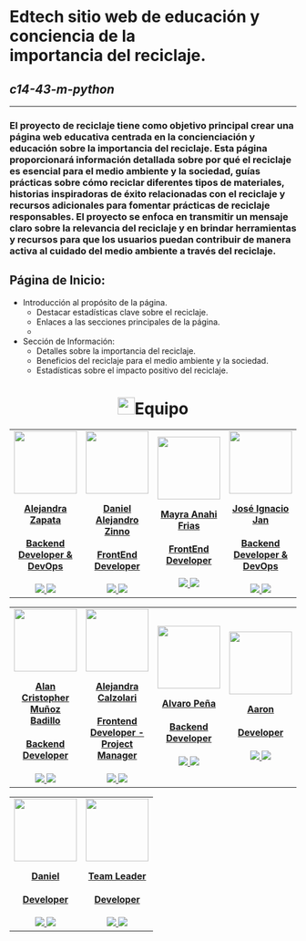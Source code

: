 # Edtech sitio web de educación y conciencia de la importancia del reciclaje.

## *c14-43-m-python*
---
### El proyecto de reciclaje tiene como objetivo principal crear una página web educativa centrada en la concienciación y educación sobre la importancia del reciclaje. Esta página proporcionará información detallada sobre por qué el reciclaje es esencial para el medio ambiente y la sociedad, guías prácticas sobre cómo reciclar diferentes tipos de materiales, historias inspiradoras de éxito relacionadas con el reciclaje y recursos adicionales para fomentar prácticas de reciclaje responsables. El proyecto se enfoca en transmitir un mensaje claro sobre la relevancia del reciclaje y en brindar herramientas y recursos para que los usuarios puedan contribuir de manera activa al cuidado del medio ambiente a través del reciclaje.

## Página de Inicio:

* Introducción al propósito de la página.
  * Destacar estadísticas clave sobre el reciclaje.
  * Enlaces a las secciones principales de la página.
  * 
* Sección de Información:
  * Detalles sobre la importancia del reciclaje.
  * Beneficios del reciclaje para el medio ambiente y la sociedad.
  * Estadísticas sobre el impacto positivo del reciclaje.

<h1 align="center"> 
<img src="https://media1.giphy.com/media/gF2m2JOyGReppog8hU/giphy.gif" width="30px">Equipo
</h1>

<table>
  <tr>
    <td>
      <div align="center">
        <a href="https://github.com/alejandrazapatap" target="_blank" rel="author">
          <img width="110" src="https://avatars.githubusercontent.com/u/97615442?s=400&u=33d75a35edf7658497b0e95b9053991999725530&v=4"/>
        </a>
        <a href="https://github.com/alejandrazapatap" target="_blank" rel="author">
          <h4 style="margin-top: 1rem;">Alejandra Zapata</h4>
          <h4 style="margin-top: 1rem;">Backend Developer & DevOps</h4>
        </a>
        <a href="https://github.com/alejandrazapatap" target="_blank">
          <img src="https://img.shields.io/static/v1?style=for-the-badge&message=GitHub&color=172B4D&logo=GitHub&logoColor=FFFFFF&label="/>
        </a>
        <a href="https://www.linkedin.com/in/alejandrazapatap/" target="_blank">
          <img src="https://img.shields.io/badge/linkedin%20-%230077B5.svg?&style=for-the-badge&logo=linkedin&logoColor=white"/>
        </a>
      </div>
    </td>
    <td>
      <div align="center">
        <a href="https:https://www.linkedin.com/in/daniel-zinno/" target="_blank" rel="author">
          <img width="110" src="https://media.licdn.com/dms/image/D4D35AQGSsclzbfbVSg/profile-framedphoto-shrink_200_200/0/1688407879854?e=1697220000&v=beta&t=KoR8YPMvU4WTZO_Jj99x9_zpQqz-3N11x8tbmnOcU38"/>
        </a>
        <a href="https://github.com/danielzinnoprogramador" target="_blank" rel="author">
          <h4 style="margin-top: 1rem;">Daniel Alejandro Zinno</h4>
          <h4 style="margin-top: 1rem;">FrontEnd Developer</h4>
        </a>
        <a href="https://github.com/danielzinnoprogramador" target="_blank">
          <img src="https://img.shields.io/static/v1?style=for-the-badge&message=GitHub&color=172B4D&logo=GitHub&logoColor=FFFFFF&label="/>
        </a>
        <a href="https://www.linkedin.com/in/daniel-zinno/" target="_blank">
          <img src="https://img.shields.io/badge/linkedin%20-%230077B5.svg?&style=for-the-badge&logo=linkedin&logoColor=white"/>
        </a>
      </div>
    </td>
        <td>
      <div align="center">
        <a href="https://github.com/MFrias1" target="_blank" rel="author">
          <img width="110" src="https://avatars.githubusercontent.com/u/91628860?v=4"/>
        </a>
        <a href="https://github.com/miguelbel00" target="_blank" rel="author">
          <h4 style="margin-top: 1rem;">Mayra Anahi Frias</h4>
          <h4 style="margin-top: 1rem;">FrontEnd Developer</h4>
        </a>
        <a href="https://github.com/MFrias1" target="_blank">
          <img src="https://img.shields.io/static/v1?style=for-the-badge&message=GitHub&color=172B4D&logo=GitHub&logoColor=FFFFFF&label="/>
        </a>
        <a href="https://www.linkedin.com/in/mayra-anahi-frias/" target="_blank">
          <img src="https://img.shields.io/badge/linkedin%20-%230077B5.svg?&style=for-the-badge&logo=linkedin&logoColor=white"/>
        </a>
      </div>
    </td>
    <td>
      <div align="center">
        <a href="https://github.com/JoseJan21" target="_blank" rel="author">
          <img width="110" src="https://media.licdn.com/dms/image/D4D03AQHjwVw1Rr1sgQ/profile-displayphoto-shrink_200_200/0/1679258772975?e=1701907200&v=beta&t=chN4Ni2iEcsvw7uYi1lRZBabKnFxAlnIWNJzq43LIlk"/>
        </a>
        <a href="https://github.com/gitgonlea" target="_blank" rel="author">
          <h4 style="margin-top: 1rem;">José Ignacio Jan</h4>
          <h4 style="margin-top: 1rem;">Backend Developer & DevOps</h4>
        </a>
        <a href="https://github.com/JoseJan21" target="_blank">
          <img src="https://img.shields.io/static/v1?style=for-the-badge&message=GitHub&color=172B4D&logo=GitHub&logoColor=FFFFFF&label="/>
        </a>
        <a href="https://www.linkedin.com/in/jos%C3%A9-jan-0583601b9/" target="_blank">
          <img src="https://img.shields.io/badge/linkedin%20-%230077B5.svg?&style=for-the-badge&logo=linkedin&logoColor=white"/>
        </a>
      </div>
    </td>
  </tr>
</table>

<table>
  <tr>
    <td>
      <div align="center">
        <a href="https://www.linkedin.com/in/almubadev/" target="_blank" rel="author">
          <img width="110" src="https://avatars.githubusercontent.com/u/98651071?v=4"/>
        </a>
        <a href="https://www.linkedin.com/in/almubadev/" target="_blank" rel="author">
          <h4 style="margin-top: 1rem;">Alan Cristopher Muñoz Badillo</h4>
          <h4 style="margin-top: 1rem;">Backend Developer</h4>
        </a>
        <a href="https://github.com/almubaDev" target="_blank">
          <img src="https://img.shields.io/static/v1?style=for-the-badge&message=GitHub&color=172B4D&logo=GitHub&logoColor=FFFFFF&label="/>
        </a>
        <a href="https://www.linkedin.com/in/almubadev/" target="_blank">
          <img src="https://img.shields.io/badge/linkedin%20-%230077B5.svg?&style=for-the-badge&logo=linkedin&logoColor=white"/>
        </a>
      </div>
    </td>
    <td>
      <div align="center">
        <a href="https://github.com/AleCalzo" target="_blank" rel="author">
          <img width="110" src="https://media.licdn.com/dms/image/C4D03AQHW6_bU5IfY9A/profile-displayphoto-shrink_200_200/0/1643643655209?e=1701907200&v=beta&t=ASut-5n3L6d8UwAngfzBi9o4OwcOW8U8OF4kE9YvYFg"/>
        </a>
        <a href="https://github.com/scarolayton" target="_blank" rel="author">
          <h4 style="margin-top: 1rem;">Alejandra Calzolari</h4>
          <h4 style="margin-top: 1rem;">Frontend Developer - Project Manager</h4>
        </a>
        <a href="https://github.com/AleCalzo" target="_blank">
          <img src="https://img.shields.io/static/v1?style=for-the-badge&message=GitHub&color=172B4D&logo=GitHub&logoColor=FFFFFF&label="/>
        </a>
        <a href="https://www.linkedin.com/in/alejandra-calzolari/" target="_blank">
          <img src="https://img.shields.io/badge/linkedin%20-%230077B5.svg?&style=for-the-badge&logo=linkedin&logoColor=white"/>
        </a>
      </div>
    </td>
    <td>
      <div align="center">
        <a href="https://github.com/aalvaropc" target="_blank" rel="author">
          <img width="110" src="https://media.licdn.com/dms/image/D4E35AQG0Wqn0AUs8Fg/profile-framedphoto-shrink_200_200/0/1691818049473?e=1697223600&v=beta&t=Li0qkw2FS0xeDnTXxJBamRfgnQcLJLTmTO9OADBL8Tw"/>
        </a>
        <a href="https://github.com/cric992010" target="_blank" rel="author">
          <h4 style="margin-top: 1rem;">Alvaro Peña</h4>
          <h4 style="margin-top: 1rem;">Backend Developer</h4>
        </a>
        <a href="https://github.com/aalvaropc" target="_blank">
          <img src="https://img.shields.io/static/v1?style=for-the-badge&message=GitHub&color=172B4D&logo=GitHub&logoColor=FFFFFF&label="/>
        </a>
        <a href="https://www.linkedin.com/in/aalvarop-pe/" target="_blank">
          <img src="https://img.shields.io/badge/linkedin%20-%230077B5.svg?&style=for-the-badge&logo=linkedin&logoColor=white"/>
        </a>
      </div>
    </td>
    <td>
      <div align="center">
        <a href="https://github.com/alejandrazapatap" target="_blank" rel="author">
          <img width="110" src="#"/>
        </a>
        <a href="https://www.linkedin.com/in/alejandrazapatap/" target="_blank" rel="author">
          <h4 style="margin-top: 1rem;">Aaron</h4>
          <h4 style="margin-top: 1rem;">Developer</h4>
        </a>
        <a href="https://github.com/alejandrazapatap" target="_blank">
          <img src="https://img.shields.io/static/v1?style=for-the-badge&message=GitHub&color=172B4D&logo=GitHub&logoColor=FFFFFF&label="/>
        </a>
        <a href="https://www.linkedin.com/in/alejandrazapatap/" target="_blank">
          <img src="https://img.shields.io/badge/linkedin%20-%230077B5.svg?&style=for-the-badge&logo=linkedin&logoColor=white"/>
        </a>
      </div>
    </td>
  </tr>
</table>

<table>
  <tr>
    <td>
      <div align="center">
        <a href="https://www.linkedin.com/in/alejandrazapatap/" target="_blank" rel="author">
          <img width="110" src="#"/>
        </a>
        <a href="https://www.linkedin.com/in/alejandrazapatap/" target="_blank" rel="author">
          <h4 style="margin-top: 1rem;">Daniel</h4>
          <h4 style="margin-top: 1rem;">Developer</h4>
        </a>
        <a href="https://github.com/alejandrazapatap" target="_blank">
          <img src="https://img.shields.io/static/v1?style=for-the-badge&message=GitHub&color=172B4D&logo=GitHub&logoColor=FFFFFF&label="/>
        </a>
        <a href="https://www.linkedin.com/in/alejandrazapatap/" target="_blank">
          <img src="https://img.shields.io/badge/linkedin%20-%230077B5.svg?&style=for-the-badge&logo=linkedin&logoColor=white"/>
        </a>
      </div>
    </td>
    <td>
      <div align="center">
        <a href="https://github.com/alejandrazapatap" target="_blank" rel="author">
          <img width="110" src="#"/>
        </a>
        <a href="https://github.com/alejandrazapatap" target="_blank" rel="author">
          <h4 style="margin-top: 1rem;">Team Leader</h4>
          <h4 style="margin-top: 1rem;">Developer</h4>
        </a>
        <a href="https://github.com/alejandrazapatap" target="_blank">
          <img src="https://img.shields.io/static/v1?style=for-the-badge&message=GitHub&color=172B4D&logo=GitHub&logoColor=FFFFFF&label="/>
        </a>
        <a href="https://www.linkedin.com/in/alejandrazapatap/" target="_blank">
          <img src="https://img.shields.io/badge/linkedin%20-%230077B5.svg?&style=for-the-badge&logo=linkedin&logoColor=white"/>
        </a>
      </div>
    </td>
</table>

